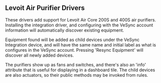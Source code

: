 ## Levoit Air Purifier Drivers

These drivers add support for Levoit Air Core 200S and 400S air purifiers. Installing the integration driver, and configuring with the VeSync account information will automatically discover existing equipment.

Equipment found will be added as child devices under the VeSync Integration device, and will have the same name and initial label as what is configures in the VeSync account. Pressing 'Resync Equipment' will discover all newly added devices.

The purifiers show up as fans and switches, and there's also an 'info' attribute that is useful for displaying in a dashboard tile. The child devices are also actuators, so their public methods may be invoked from rules.
